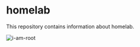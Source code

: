 # homelab

This repository contains information about homelab. 

![i-am-root](https://github.com/Almanzo80/homelab/assets/93795998/7d097a1a-e450-4f30-ab1e-f313106d81a6)

